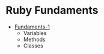 # Ruby Fundaments

- [Fundaments-1](./Fundaments-1/README.md)
    - Variables 
    - Methods
    - Classes
